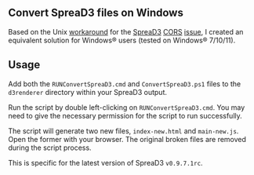 ## Convert SpreaD3 files on Windows

Based on the Unix [workaround](https://github.com/VirologyCharite/convert-spread3) for the [SpreaD3](https://rega.kuleuven.be/cev/ecv/software/SpreaD3) [CORS](https://en.wikipedia.org/wiki/Cross-origin_resource_sharing) [issue](https://github.com/phylogeography/SpreaD3/issues/32), I created an equivalent solution for Windows® users (tested on Windows® 7/10/11).

## Usage

Add both the `RUNConvertSpreaD3.cmd` and `ConvertSpreaD3.ps1` files to the `d3renderer` directory within your SpreaD3 output.

Run the script by double left-clicking on `RUNConvertSpreaD3.cmd`.
You may need to give the necessary permission for the script to run successfully.

The script will generate two new files, `index-new.html` and `main-new.js`. Open the former with your browser.
The original broken files are removed during the script process.

This is specific for the latest version of SpreaD3 `v0.9.7.1rc`.
